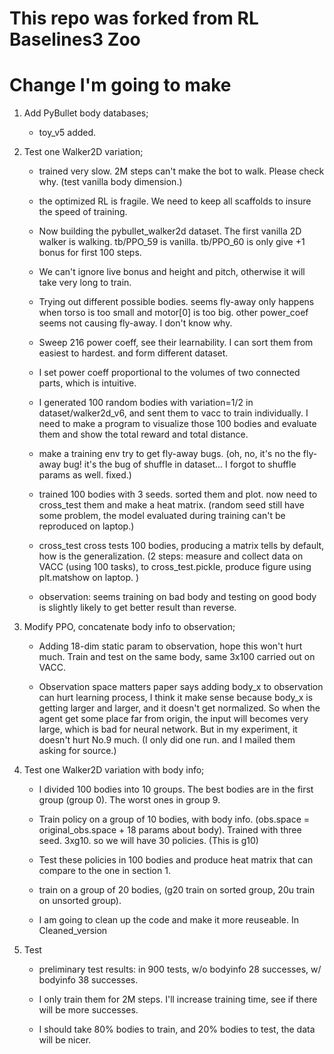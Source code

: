 # This repo was forked from RL Baselines3 Zoo

# Change I'm going to make

1. Add PyBullet body databases;

    * toy_v5 added.

2. Test one Walker2D variation;
    
    * trained very slow. 2M steps can't make the bot to walk. Please check why. (test vanilla body dimension.)
    
    * the optimized RL is fragile. We need to keep all scaffolds to insure the speed of training.

    * Now building the pybullet_walker2d dataset. The first vanilla 2D walker is walking. tb/PPO_59 is vanilla.  tb/PPO_60 is only give +1 bonus for first 100 steps. 

    * We can't ignore live bonus and height and pitch, otherwise it will take very long to train.

    * Trying out different possible bodies. seems fly-away only happens when torso is too small and motor[0] is too big. other power_coef seems not causing fly-away. I don't know why.

    * Sweep 216 power coeff, see their learnability. I can sort them from easiest to hardest. and form different dataset.

    * I set power coeff proportional to the volumes of two connected parts, which is intuitive.

    * I generated 100 random bodies with variation=1/2 in dataset/walker2d_v6, and sent them to vacc to train individually. I need to make a program to visualize those 100 bodies and evaluate them and show the total reward and total distance.

    * make a training env try to get fly-away bugs. (oh, no, it's no the fly-away bug! it's the bug of shuffle in dataset... I forgot to shuffle params as well. fixed.)

    * trained 100 bodies with 3 seeds. sorted them and plot. now need to cross_test them and make a heat matrix. (random seed still have some problem, the model evaluated during training can't be reproduced on laptop.)

    * cross_test cross tests 100 bodies, producing a matrix tells by default, how is the generalization. (2 steps: measure and collect data on VACC (using 100 tasks), to cross_test.pickle, produce figure using plt.matshow on laptop. )

    * observation: seems training on bad body and testing on good body is slightly likely to get better result than reverse.
    

3. Modify PPO, concatenate body info to observation;

    * Adding 18-dim static param to observation, hope this won't hurt much. Train and test on the same body, same 3x100 carried out on VACC.

    * Observation space matters paper says adding body_x to observation can hurt learning process, I think it make sense because body_x is getting larger and larger, and it doesn't get normalized. So when the agent get some place far from origin, the input will becomes very large, which is bad for neural network. But in my experiment, it doesn't hurt No.9 much. (I only did one run. and I mailed them asking for source.)

4. Test one Walker2D variation with body info;

    * I divided 100 bodies into 10 groups. The best bodies are in the first group (group 0). The worst ones in group 9.

    * Train policy on a group of 10 bodies, with body info. (obs.space = original_obs.space + 18 params about body). Trained with three seed. 3xg10. so we will have 30 policies. (This is g10)

    * Test these policies in 100 bodies and produce heat matrix that can compare to the one in section 1.

    * train on a group of 20 bodies, (g20 train on sorted group, 20u train on unsorted group).
    
    * I am going to clean up the code and make it more reuseable. In Cleaned_version

5. Test

    * preliminary test results: in 900 tests, w/o bodyinfo 28 successes, w/ bodyinfo 38 successes.

    * I only train them for 2M steps. I'll increase training time, see if there will be more successes.
    
    * I should take 80% bodies to train, and 20% bodies to test, the data will be nicer.

    